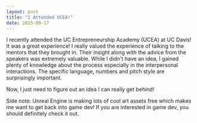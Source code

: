 ```yaml
---
layout: post
title: "I Attended UCEA!"
date: 2015-09-17
---
```

I recently attended the UC Entrepreneurship Academy (UCEA) at UC Davis! It was a great experience!
I really valued the experience of talking to the mentors that they brought in.
Their insight along with the advice from the speakers was extremely valuable.
While I didn't have an idea, I gained plenty of knowledge about the process especially in the interpersonal interactions.
The specific language, numbers and pitch style are surprisingly important.

Now, I just need to figure out an idea I can really get behind!

Side note: Unreal Engine is making lots of cool art assets free which makes me want to get back into game dev!
If you are interested in game dev, you should definitely check it out.
